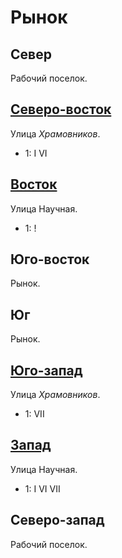 # Рынок

## Север

Рабочий поселок.

## [Северо-восток](./585085.md)

Улица *Храмовников*.

* 1:    I   VI

## [Восток](./585090.md)

Улица Научная.

* 1:    !

## Юго-восток

Рынок.

## Юг

Рынок.

## [Юго-запад](./560110.md)

Улица *Храмовников*.

* 1:    VII

## [Запад](./570090.md)

Улица Научная.

* 1:    I   VI  VII

## Северо-запад

Рабочий поселок.
